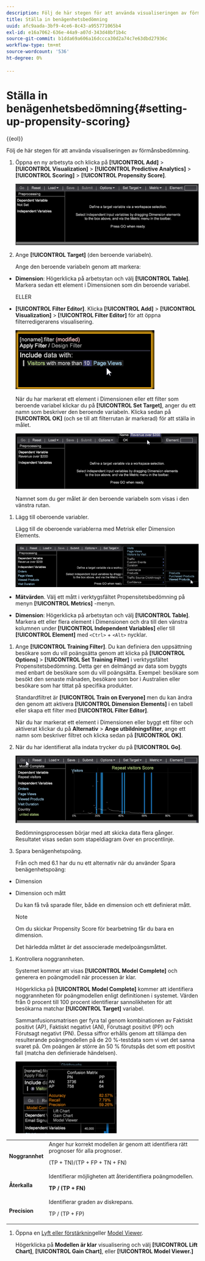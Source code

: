 ```yaml
---
description: Följ de här stegen för att använda visualiseringen av förmånsbedömning.
title: Ställa in benägenhetsbedömning
uuid: afc9aada-3bf9-4ce6-8c43-a955771065b4
exl-id: e16a7062-636e-44a9-a07d-343d48bf1b4c
source-git-commit: b1dda69a606a16dccca30d2a74c7e63dbd27936c
workflow-type: tm+mt
source-wordcount: '536'
ht-degree: 0%

---
```


# Ställa in benägenhetsbedömning{#setting-up-propensity-scoring}

{{eol}}

Följ de här stegen för att använda visualiseringen av förmånsbedömning.

1. Öppna en ny arbetsyta och klicka på **[!UICONTROL Add]** > **[!UICONTROL Visualization]** > **[!UICONTROL Predictive Analytics]** > **[!UICONTROL Scoring]** > **[!UICONTROL Propensity Score]**.

   ![](assets/propensity_visualization.png)

1. Ange **[!UICONTROL Target]** (den beroende variabeln).

   Ange den beroende variabeln genom att markera:

* **Dimension**: Högerklicka på arbetsytan och välj **[!UICONTROL Table]**. Markera sedan ett element i Dimensionen som din beroende variabel.

   ELLER

* **[!UICONTROL Filter Editor]**. Klicka **[!UICONTROL Add]** > **[!UICONTROL Visualization]** > **[!UICONTROL Filter Editor]** för att öppna filterredigerarens visualisering.

   ![](assets/propensity_visualization_filter_editor.png)

   När du har markerat ett element i Dimensionen eller ett filter som beroende variabel klickar du på **[!UICONTROL Set Target]**, anger du ett namn som beskriver den beroende variabeln. Klicka sedan på **[!UICONTROL OK]** (och se till att filterrutan är markerad) för att ställa in målet.

   ![](assets/propensity_visualization_setTarget.png)

   Namnet som du ger målet är den beroende variabeln som visas i den vänstra rutan.
1. Lägg till oberoende variabler.

   Lägg till de oberoende variablerna med Metrisk eller Dimension Elements.

   ![](assets/propensity_visualization_metrics.png)

* **Mätvärden**. Välj ett mått i verktygsfältet Propensitetsbedömning på menyn **[!UICONTROL Metrics]** -menyn.

* **Dimension**: Högerklicka på arbetsytan och välj **[!UICONTROL Table]**. Markera ett eller flera element i Dimensionen och dra till den vänstra kolumnen under **[!UICONTROL Independent Variables]** eller till **[!UICONTROL Element]** med `<Ctrl>` + `<Alt>` nycklar.

1. Ange **[!UICONTROL Training Filter]**. Du kan definiera den uppsättning besökare som du vill poängsätta genom att klicka på **[!UICONTROL Options]** > **[!UICONTROL Set Training Filter]** i verktygsfältet Propensitetsbedömning. Detta ger en delmängd av data som byggts med enbart de besökare som du vill poängsätta. Exempel: besökare som besökt den senaste månaden, besökare som bor i Australien eller besökare som har tittat på specifika produkter.

   Standardfiltret är **[!UICONTROL Train on Everyone]** men du kan ändra den genom att aktivera **[!UICONTROL Dimension Elements]** i en tabell eller skapa ett filter med **[!UICONTROL Filter Editor]**.

   När du har markerat ett element i Dimensionen eller byggt ett filter och aktiverat klickar du på **Alternativ** > **Ange utbildningsfilter**, ange ett namn som beskriver filtret och klicka sedan på **[!UICONTROL OK]**.
1. När du har identifierat alla indata trycker du på **[!UICONTROL Go]**.

   ![](assets/propensity_visualization_GO.png)

   Bedömningsprocessen börjar med att skicka data flera gånger. Resultatet visas sedan som stapeldiagram över en procentlinje.
1. Spara benägenhetspoäng.

   Från och med 6.1 har du nu ett alternativ när du använder Spara benägenhetspoäng:

* Dimension
* Dimension och mått

   Du kan få två sparade filer, både en dimension och ett definierat mått.

   >[!NOTE]
   >
   >Om du skickar Propensity Score för bearbetning får du bara en dimension.

   Det härledda måttet är det associerade medelpoängsmåttet.
1. Kontrollera noggrannheten.

   Systemet kommer att visas **[!UICONTROL Model Complete]** och generera en poängmodell när processen är klar.

   Högerklicka på **[!UICONTROL Model Complete]** kommer att identifiera noggrannheten för poängmodellen enligt definitionen i systemet. Värden från 0 procent till 100 procent identifierar sannolikheten för att besökarna matchar **[!UICONTROL Target]** variabel.

   Sammanfusionsmatrisen ger fyra tal genom kombinationen av Faktiskt positivt (AP), Faktiskt negativt (AN), Förutsagt positivt (PP) och Förutsagt negativt (PN). Dessa siffror erhålls genom att tillämpa den resulterande poängmodellen på de 20 %-testdata som vi vet det sanna svaret på. Om poängen är större än 50 % förutspås det som ett positivt fall (matcha den definierade händelsen).

   ![](assets/propensity_lift_gain_1.png)

<table id="table_154BDD6D294C4ED1B8C15EC33B74B199"> 
 <tbody> 
  <tr> 
   <td colname="col1"><b> Noggrannhet</b> </td> 
   <td colname="col2"> Anger hur korrekt modellen är genom att identifiera rätt prognoser för alla prognoser. <p>(TP + TN)/(TP + FP + TN + FN) </p> </td> 
  </tr> 
  <tr> 
   <td colname="col1"><b> Återkalla</b> </td> 
   <td colname="col2"> Identifierar möjligheten att återidentifiera poängmodellen. <p><b>TP / (TP + FN)</b> </p> </td> 
  </tr> 
  <tr> 
   <td colname="col1"><b> Precision</b> </td> 
   <td colname="col2">Identifierar graden av diskrepans. <p>TP / (TP + FP) </p> </td> 
  </tr> 
 </tbody> 
</table>

1. Öppna en [Lyft eller förstärkning](../../../../home/c-get-started/c-analysis-vis/c-visitor-propensity/c-propensity-gain-lift-chart.md#concept-0d049f6baf534f7fb97f271843ba6c4a)eller [Model Viewer](../../../../home/c-get-started/c-analysis-vis/c-visitor-propensity/c-propensity-model-viewer.md#concept-9f2593a8218140b7bd132a4c74e159f9).

   Högerklicka på **Modellen är klar** visualisering och välj **[!UICONTROL Lift Chart]**, **[!UICONTROL Gain Chart]**, eller **[!UICONTROL Model Viewer.]**
